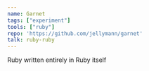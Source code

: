 ```yaml
---
name: Garnet
tags: ["experiment"]
tools: ["ruby"]
repo: 'https://github.com/jellymann/garnet'
talk: ruby-ruby
---
```

Ruby written entirely in Ruby itself

